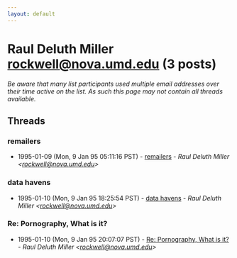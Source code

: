 ```yaml
---
layout: default
---
```


# Raul Deluth Miller <rockwell@nova.umd.edu> (3 posts)

_Be aware that many list participants used multiple email addresses over their time active on the list. As such this page may not contain all threads available._

## Threads

### remailers
+ 1995-01-09 (Mon, 9 Jan 95 05:11:16 PST) - [remailers](/archive/1995/01/4be42e75ca367e2723aae3887a309eb5d2a802edb51c6ed0e38a013ab551f436) - _Raul Deluth Miller \<rockwell@nova.umd.edu\>_

### data havens
+ 1995-01-10 (Mon, 9 Jan 95 18:25:54 PST) - [data havens](/archive/1995/01/4b2cee5c3c86112a90d82bfe0ee614ba995326b23bd156458144696aceb3ffc2) - _Raul Deluth Miller \<rockwell@nova.umd.edu\>_

### Re: Pornography, What is it?
+ 1995-01-10 (Mon, 9 Jan 95 20:07:07 PST) - [Re: Pornography, What is it?](/archive/1995/01/ae2683f2621d91bb268fe007f8e3720d0e6149c7de2c0c0b18ed231b52fdc9b3) - _Raul Deluth Miller \<rockwell@nova.umd.edu\>_

